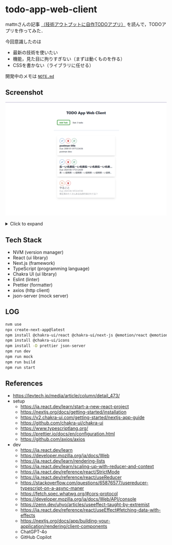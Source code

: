 # todo-app-web-client

mattnさんの記事 [（技術アウトプットに自作TODOアプリ）](https://levtech.jp/media/article/column/detail_473/) を読んで，TODOアプリを作ってみた．

今回意識したのは
- 最新の技術を使いたい
- 機能，見た目に拘りすぎない（まずは動くものを作る）
- CSSを書かない（ライブラリに任せる）

開発中のメモは [`NOTE.md`](./docs/NOTE.md)

## Screenshot
![screenshot](./docs/screenshot-pc-top.png)
<details>
  <summary>Click to expand</summary>
  <img src="./docs/screenshot-pc-add.png" alt="screenshot" width="100%">
  <img src="./docs/screenshot-pc-edit.png" alt="screenshot" width="100%">
  <img src="./docs/screenshot-mobile-top.png" alt="screenshot" width="100%">
  <img src="./docs/screenshot-mobile-add.png" alt="screenshot" width="100%">
  <img src="./docs/screenshot-mobile-edit.png" alt="screenshot" width="100%">
</details>

## Tech Stack
- NVM (version manager)
- React (ui library)
- Next.js (framework)
- TypeScript (programming language)
- Chakra UI (ui library)
- Eslint (linter)
- Prettier (formatter)
- axios (http client)
- json-server (mock server)

## LOG
```bash
nvm use
npx create-next-app@latest
npm install @chakra-ui/react @chakra-ui/next-js @emotion/react @emotion/styled framer-motion
npm install @chakra-ui/icons
npm install -D prettier json-server
npm run dev
npm run mock
npm run build
npm run start
```

## References
- <https://levtech.jp/media/article/column/detail_473/>
- setup
  - <https://ja.react.dev/learn/start-a-new-react-project>
  - <https://nextjs.org/docs/getting-started/installation>
  - <https://v2.chakra-ui.com/getting-started/nextjs-app-guide>
  - <https://github.com/chakra-ui/chakra-ui>
  - <https://www.typescriptlang.org/>
  - <https://prettier.io/docs/en/configuration.html>
  - <https://github.com/axios/axios>
- dev
  - <https://ja.react.dev/learn>
  - <https://developer.mozilla.org/ja/docs/Web>
  - <https://ja.react.dev/learn/rendering-lists>
  - <https://ja.react.dev/learn/scaling-up-with-reducer-and-context>
  - <https://ja.react.dev/reference/react/StrictMode>
  - <https://ja.react.dev/reference/react/useReducer>
  - <https://stackoverflow.com/questions/65876577/usereducer-typescript-on-a-async-maner>
  - <https://fetch.spec.whatwg.org/#cors-protocol>
  - <https://developer.mozilla.org/ja/docs/Web/API/console>
  - <https://zenn.dev/uhyo/articles/useeffect-taught-by-extremist>
  - <https://ja.react.dev/reference/react/useEffect#fetching-data-with-effects>
  - <https://nextjs.org/docs/app/building-your-application/rendering/client-components>
  - ChatGPT-4o
  - GitHub Copilot
